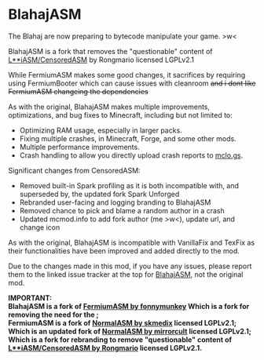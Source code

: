 # BlahajASM
The Blahaj are now preparing to bytecode manipulate your game. >w<

BlahajASM is a fork that removes the "questionable" content of [L**iASM/CensoredASM](https://github.com/LoliKingdom/LoliASM) by Rongmario licensed LGPLv2.1

While FermiumASM makes some good changes, it sacrifices by requiring using FermiumBooter which can cause issues with cleanroom ~~and i dont like FermiumASM changeing the dependencies~~

As with the original, BlahajASM makes multiple improvements, optimizations, and bug fixes to Minecraft, including but not limited to:

-   Optimizing RAM usage, especially in larger packs.
-   Fixing multiple crashes, in Minecraft, Forge, and some other mods.
-   Multiple performance improvements.
-   Crash handling to allow you directly upload crash reports to [mclo.gs](https://mclo.gs/).

Significant changes from CensoredASM:
- Removed built-in Spark profiling as it is both incompatible with, and superseded by, the updated fork Spark Unforged
- Rebranded user-facing and logging branding to BlahajASM
- Removed chance to pick and blame a random author in a crash
- Updated mcmod.info to add fork author (me >w<), update url, and change icon

As with the original, BlahajASM is incompatible with VanillaFix and TexFix as their functionalities have been improved and added directly to the mod.

Due to the changes made in this mod, if you have any issues, please report them to the linked issue tracker at the top for [BlahajASM](https://github.com/valiray/BlahajASM/issues), not the original mod.

**IMPORTANT:**<br>
**BlahajASM is a fork of [FermiumASM by fonnymunkey](https://github.com/fonnymunkey/FermiumASM) Which is a fork for removing the need for the ;**<br>
**FermiumASM is a fork of [NormalASM by skmedix](https://github.com/skmedix/NormalASM) licensed LGPLv2.1;**<br>
**Which is an updated fork of [NormalASM by mirrorcult](https://github.com/mirrorcult/NormalASM) licensed LGPLv2.1;**<br>
**Which is a fork for rebranding to remove "questionable" content of [L**iASM/CensoredASM by Rongmario](https://github.com/LoliKingdom/LoliASM) licensed LGPLv2.1.**
